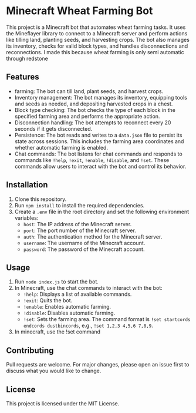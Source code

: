  # Minecraft Wheat Farming Bot

This project is a Minecraft bot that automates wheat farming tasks. It uses the Mineflayer library to connect to a Minecraft server and perform actions like tilling land, planting seeds, and harvesting crops. The bot also manages its inventory, checks for valid block types, and handles disconnections and reconnections.
I made this because wheat farming is only semi automatic through redstone

## Features

-  farming: The bot can till land, plant seeds, and harvest crops.
- Inventory management: The bot manages its inventory, equipping tools and seeds as needed, and depositing harvested crops in a chest.
- Block type checking: The bot checks the type of each block in the specified farming area and performs the appropriate action.
- Disconnection handling: The bot attempts to reconnect every 20 seconds if it gets disconnected.
- Persistence: The bot reads and writes to a `data.json` file to persist its state across sessions. This includes the farming area coordinates and whether automatic farming is enabled.
- Chat commands: The bot listens for chat commands and responds to commands like `!help`, `!exit`, `!enable`, `!disable`, and `!set`. These commands allow users to interact with the bot and control its behavior.

## Installation

1. Clone this repository.
2. Run `npm install` to install the required dependencies.
3. Create a `.env` file in the root directory and set the following environment variables:
    - `host`: The IP address of the Minecraft server.
    - `port`: The port number of the Minecraft server.
    - `auth`: The authentication method for the Minecraft server.
    - `username`: The username of the Minecraft account.
    - `password`: The password of the Minecraft account.

## Usage

1. Run `node index.js` to start the bot.
2. In Minecraft, use the chat commands to interact with the bot:
    - `!help`: Displays a list of available commands.
    - `!exit`: Quits the bot.
    - `!enable`: Enables automatic farming.
    - `!disable`: Disables automatic farming.
    - `!set`: Sets the farming area. The command format is `!set startcords endcords dustbincords`, e.g., `!set 1,2,3 4,5,6 7,8,9`.
3. In minecraft, use the !set command
## Contributing

Pull requests are welcome. For major changes, please open an issue first to discuss what you would like to change.

## License

This project is licensed under the MIT License.